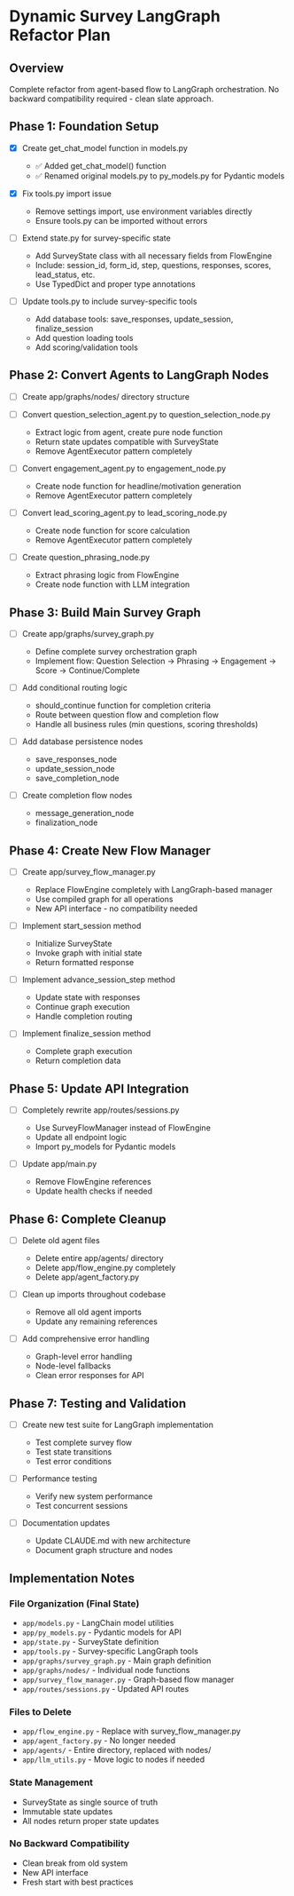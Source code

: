 # Dynamic Survey LangGraph Refactor Plan

## Overview
Complete refactor from agent-based flow to LangGraph orchestration. No backward compatibility required - clean slate approach.

## Phase 1: Foundation Setup

- [x] Create get_chat_model function in models.py
  - ✅ Added get_chat_model() function 
  - ✅ Renamed original models.py to py_models.py for Pydantic models

- [x] Fix tools.py import issue
  - Remove settings import, use environment variables directly
  - Ensure tools.py can be imported without errors

- [ ] Extend state.py for survey-specific state
  - Add SurveyState class with all necessary fields from FlowEngine
  - Include: session_id, form_id, step, questions, responses, scores, lead_status, etc.
  - Use TypedDict and proper type annotations

- [ ] Update tools.py to include survey-specific tools
  - Add database tools: save_responses, update_session, finalize_session
  - Add question loading tools
  - Add scoring/validation tools

## Phase 2: Convert Agents to LangGraph Nodes

- [ ] Create app/graphs/nodes/ directory structure

- [ ] Convert question_selection_agent.py to question_selection_node.py
  - Extract logic from agent, create pure node function
  - Return state updates compatible with SurveyState
  - Remove AgentExecutor pattern completely

- [ ] Convert engagement_agent.py to engagement_node.py
  - Create node function for headline/motivation generation
  - Remove AgentExecutor pattern completely

- [ ] Convert lead_scoring_agent.py to lead_scoring_node.py
  - Create node function for score calculation
  - Remove AgentExecutor pattern completely

- [ ] Create question_phrasing_node.py
  - Extract phrasing logic from FlowEngine
  - Create node function with LLM integration

## Phase 3: Build Main Survey Graph

- [ ] Create app/graphs/survey_graph.py
  - Define complete survey orchestration graph
  - Implement flow: Question Selection → Phrasing → Engagement → Score → Continue/Complete

- [ ] Add conditional routing logic
  - should_continue function for completion criteria
  - Route between question flow and completion flow
  - Handle all business rules (min questions, scoring thresholds)

- [ ] Add database persistence nodes
  - save_responses_node
  - update_session_node  
  - save_completion_node

- [ ] Create completion flow nodes
  - message_generation_node
  - finalization_node

## Phase 4: Create New Flow Manager

- [ ] Create app/survey_flow_manager.py
  - Replace FlowEngine completely with LangGraph-based manager
  - Use compiled graph for all operations
  - New API interface - no compatibility needed

- [ ] Implement start_session method
  - Initialize SurveyState
  - Invoke graph with initial state
  - Return formatted response

- [ ] Implement advance_session_step method
  - Update state with responses
  - Continue graph execution
  - Handle completion routing

- [ ] Implement finalize_session method
  - Complete graph execution
  - Return completion data

## Phase 5: Update API Integration

- [ ] Completely rewrite app/routes/sessions.py
  - Use SurveyFlowManager instead of FlowEngine
  - Update all endpoint logic
  - Import py_models for Pydantic models

- [ ] Update app/main.py
  - Remove FlowEngine references
  - Update health checks if needed

## Phase 6: Complete Cleanup

- [ ] Delete old agent files
  - Delete entire app/agents/ directory
  - Delete app/flow_engine.py completely
  - Delete app/agent_factory.py

- [ ] Clean up imports throughout codebase
  - Remove all old agent imports
  - Update any remaining references

- [ ] Add comprehensive error handling
  - Graph-level error handling
  - Node-level fallbacks
  - Clean error responses for API

## Phase 7: Testing and Validation

- [ ] Create new test suite for LangGraph implementation
  - Test complete survey flow
  - Test state transitions
  - Test error conditions

- [ ] Performance testing
  - Verify new system performance
  - Test concurrent sessions

- [ ] Documentation updates
  - Update CLAUDE.md with new architecture
  - Document graph structure and nodes

## Implementation Notes

### File Organization (Final State)
- `app/models.py` - LangChain model utilities
- `app/py_models.py` - Pydantic models for API
- `app/state.py` - SurveyState definition
- `app/tools.py` - Survey-specific LangGraph tools
- `app/graphs/survey_graph.py` - Main graph definition
- `app/graphs/nodes/` - Individual node functions
- `app/survey_flow_manager.py` - Graph-based flow manager
- `app/routes/sessions.py` - Updated API routes

### Files to Delete
- `app/flow_engine.py` - Replace with survey_flow_manager.py
- `app/agent_factory.py` - No longer needed
- `app/agents/` - Entire directory, replaced with nodes/
- `app/llm_utils.py` - Move logic to nodes if needed

### State Management
- SurveyState as single source of truth
- Immutable state updates
- All nodes return proper state updates

### No Backward Compatibility
- Clean break from old system
- New API interface
- Fresh start with best practices